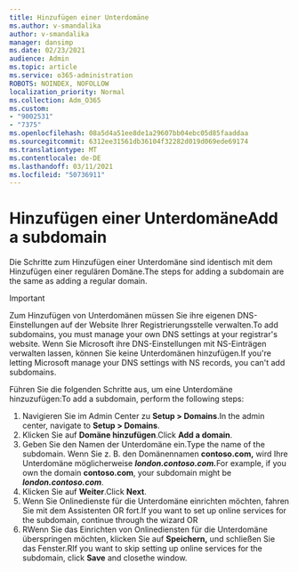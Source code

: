 ```yaml
---
title: Hinzufügen einer Unterdomäne
ms.author: v-smandalika
author: v-smandalika
manager: dansimp
ms.date: 02/23/2021
audience: Admin
ms.topic: article
ms.service: o365-administration
ROBOTS: NOINDEX, NOFOLLOW
localization_priority: Normal
ms.collection: Adm_O365
ms.custom:
- "9002531"
- "7375"
ms.openlocfilehash: 08a5d4a51ee8de1a29607bb04ebc05d85faaddaa
ms.sourcegitcommit: 6312ee31561db36104f32282d019d069ede69174
ms.translationtype: MT
ms.contentlocale: de-DE
ms.lasthandoff: 03/11/2021
ms.locfileid: "50736911"
---
```

# <a name="add-a-subdomain"></a><span data-ttu-id="3578d-102">Hinzufügen einer Unterdomäne</span><span class="sxs-lookup"><span data-stu-id="3578d-102">Add a subdomain</span></span>

<span data-ttu-id="3578d-103">Die Schritte zum Hinzufügen einer Unterdomäne sind identisch mit dem Hinzufügen einer regulären Domäne.</span><span class="sxs-lookup"><span data-stu-id="3578d-103">The steps for adding a subdomain are the same as adding a regular domain.</span></span> 

> [!IMPORTANT]
> <span data-ttu-id="3578d-104">Zum Hinzufügen von Unterdomänen müssen Sie ihre eigenen DNS-Einstellungen auf der Website Ihrer Registrierungsstelle verwalten.</span><span class="sxs-lookup"><span data-stu-id="3578d-104">To add subdomains, you must manage your own DNS settings at your registrar's website.</span></span> <span data-ttu-id="3578d-105">Wenn Sie Microsoft ihre DNS-Einstellungen mit NS-Einträgen verwalten lassen, können Sie keine Unterdomänen hinzufügen.</span><span class="sxs-lookup"><span data-stu-id="3578d-105">If you're letting Microsoft manage your DNS settings with NS records, you can't add subdomains.</span></span> 

<span data-ttu-id="3578d-106">Führen Sie die folgenden Schritte aus, um eine Unterdomäne hinzuzufügen:</span><span class="sxs-lookup"><span data-stu-id="3578d-106">To add a subdomain, perform the following steps:</span></span>

1. <span data-ttu-id="3578d-107">Navigieren Sie im Admin Center zu **Setup > Domains**.</span><span class="sxs-lookup"><span data-stu-id="3578d-107">In the admin center, navigate to **Setup > Domains**.</span></span>
2. <span data-ttu-id="3578d-108">Klicken Sie auf **Domäne hinzufügen**.</span><span class="sxs-lookup"><span data-stu-id="3578d-108">Click **Add a domain**.</span></span>
3. <span data-ttu-id="3578d-109">Geben Sie den Namen der Unterdomäne ein.</span><span class="sxs-lookup"><span data-stu-id="3578d-109">Type the name of the subdomain.</span></span> <span data-ttu-id="3578d-110">Wenn Sie z. B. den Domänennamen **contoso.com,** wird Ihre Unterdomäne möglicherweise **_london.contoso.com._**</span><span class="sxs-lookup"><span data-stu-id="3578d-110">For example, if you own the domain **contoso.com**, your subdomain might be **_london.contoso.com_**.</span></span>
4. <span data-ttu-id="3578d-111">Klicken Sie auf **Weiter**.</span><span class="sxs-lookup"><span data-stu-id="3578d-111">Click **Next**.</span></span>
5. <span data-ttu-id="3578d-112">Wenn Sie Onlinedienste für die Unterdomäne einrichten möchten, fahren Sie mit dem Assistenten OR fort.</span><span class="sxs-lookup"><span data-stu-id="3578d-112">If you want to set up online services for the subdomain, continue through the wizard OR</span></span>
6. <span data-ttu-id="3578d-113">RWenn Sie das Einrichten von Onlinediensten für die Unterdomäne überspringen möchten, klicken Sie auf **Speichern,** und schließen Sie das Fenster.</span><span class="sxs-lookup"><span data-stu-id="3578d-113">RIf you want to skip setting up online services for the subdomain, click **Save** and closethe window.</span></span>

